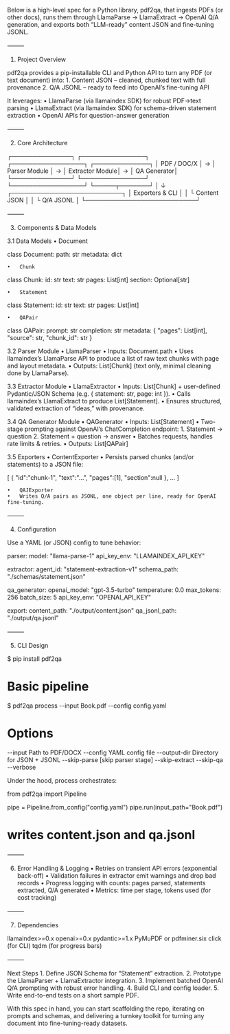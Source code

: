 Below is a high-level spec for a Python library, pdf2qa, that ingests PDFs (or other docs), runs them through LlamaParse → LlamaExtract → OpenAI Q/A generation, and exports both “LLM-ready” content JSON and fine-tuning JSONL.

⸻

1. Project Overview

pdf2qa provides a pip-installable CLI and Python API to turn any PDF (or text document) into:
	1.	Content JSON – cleaned, chunked text with full provenance
	2.	Q/A JSONL – ready to feed into OpenAI’s fine-tuning API

It leverages:
	•	LlamaParse (via llamaindex SDK) for robust PDF→text parsing
	•	LlamaExtract (via llamaindex SDK) for schema-driven statement extraction
	•	OpenAI APIs for question-answer generation

⸻

2. Core Architecture

┌──────────────┐    ┌───────────────┐    ┌─────────────────┐    ┌─────────────┐
│ PDF / DOC/X  │ →  │ Parser Module │ →  │ Extractor Module│ →  │ QA Generator│
└──────────────┘    └───────────────┘    └─────────────────┘    └─────┬───────┘
                                                                     │
                                                                     ↓
                                                   ┌──────────────────────────┐
                                                   │   Exporters & CLI        │
                                                   │ └ Content JSON           │
                                                   │ └ Q/A JSONL              │
                                                   └──────────────────────────┘


⸻

3. Components & Data Models

3.1 Data Models
	•	Document

class Document:
    path: str
    metadata: dict


	•	Chunk

class Chunk:
    id: str
    text: str
    pages: List[int]
    section: Optional[str]


	•	Statement

class Statement:
    id: str
    text: str
    pages: List[int]


	•	QAPair

class QAPair:
    prompt: str
    completion: str
    metadata: {
      "pages": List[int],
      "source": str,
      "chunk_id": str
    }



3.2 Parser Module
	•	LlamaParser
	•	Inputs: Document.path
	•	Uses llamaindex’s LlamaParse API to produce a list of raw text chunks with page and layout metadata.
	•	Outputs: List[Chunk] (text only, minimal cleaning done by LlamaParse).

3.3 Extractor Module
	•	LlamaExtractor
	•	Inputs: List[Chunk] + user-defined Pydantic/JSON Schema (e.g. { statement: str, page: int }).
	•	Calls llamaindex’s LlamaExtract to produce List[Statement].
	•	Ensures structured, validated extraction of “ideas,” with provenance.

3.4 QA Generator Module
	•	QAGenerator
	•	Inputs: List[Statement]
	•	Two-stage prompting against OpenAI’s ChatCompletion endpoint:
	1.	Statement → question
	2.	Statement + question → answer
	•	Batches requests, handles rate limits & retries.
	•	Outputs: List[QAPair]

3.5 Exporters
	•	ContentExporter
	•	Persists parsed chunks (and/or statements) to a JSON file:

[
  { "id":"chunk-1", "text":"…", "pages":[1], "section":null },
  …
]


	•	QAJExporter
	•	Writes Q/A pairs as JSONL, one object per line, ready for OpenAI fine-tuning.

⸻

4. Configuration

Use a YAML (or JSON) config to tune behavior:

parser:
  model: "llama-parse-1"
  api_key_env: "LLAMAINDEX_API_KEY"

extractor:
  agent_id: "statement-extraction-v1"
  schema_path: "./schemas/statement.json"

qa_generator:
  openai_model: "gpt-3.5-turbo"
  temperature: 0.0
  max_tokens: 256
  batch_size: 5
  api_key_env: "OPENAI_API_KEY"

export:
  content_path: "./output/content.json"
  qa_jsonl_path: "./output/qa.jsonl"


⸻

5. CLI Design

$ pip install pdf2qa

# Basic pipeline
$ pdf2qa process --input Book.pdf --config config.yaml

# Options
--input       Path to PDF/DOCX
--config      YAML config file
--output-dir  Directory for JSON + JSONL
--skip-parse  [skip parser stage]
--skip-extract
--skip-qa
--verbose

Under the hood, process orchestrates:

from pdf2qa import Pipeline

pipe = Pipeline.from_config("config.yaml")
pipe.run(input_path="Book.pdf")
# writes content.json and qa.jsonl


⸻

6. Error Handling & Logging
	•	Retries on transient API errors (exponential back-off)
	•	Validation failures in extractor emit warnings and drop bad records
	•	Progress logging with counts: pages parsed, statements extracted, Q/A generated
	•	Metrics: time per stage, tokens used (for cost tracking)

⸻

7. Dependencies

llamaindex>=0.x
openai>=0.x
pydantic>=1.x
PyMuPDF or pdfminer.six
click (for CLI)
tqdm (for progress bars)


⸻

Next Steps
	1.	Define JSON Schema for “Statement” extraction.
	2.	Prototype the LlamaParser + LlamaExtractor integration.
	3.	Implement batched OpenAI Q/A prompting with robust error handling.
	4.	Build CLI and config loader.
	5.	Write end-to-end tests on a short sample PDF.

With this spec in hand, you can start scaffolding the repo, iterating on prompts and schemas, and delivering a turnkey toolkit for turning any document into fine-tuning-ready datasets.